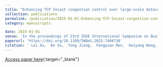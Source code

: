 ```yaml
---
title: "Enhancing TCP Incast congestion control over large-scale datacenter networks"
collection: publications
permalink: /publication/2015-01-01-Enhancing-TCP-Incast-congestion-control-over-large-scale-datacenter-networks
category: manuscripts

date: 2015-01-01
venue: 'In the proceedings of 23rd IEEE International Symposium on Quality of Service, IWQoS 2015, Portland, OR, USA, June 15-16, 2015'
paperurl: 'https://doi.org/10.1109/IWQoS.2015.7404738'
citation: ' Lei Xu,  Ke Xu,  Yong Jiang,  Fengyuan Ren,  Haiyang Wang, &quot;Enhancing TCP Incast congestion control over large-scale datacenter networks.&quot; In the proceedings of 23rd IEEE International Symposium on Quality of Service, IWQoS 2015, Portland, OR, USA, June 15-16, 2015, 2015.'
---
```

[Access paper here](https://doi.org/10.1109/IWQoS.2015.7404738){:target="_blank"}
